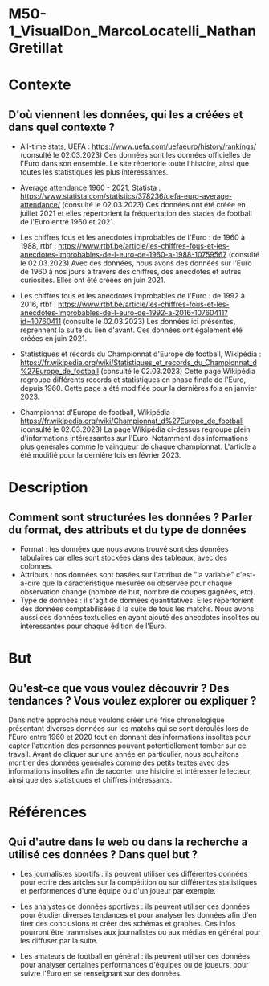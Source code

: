 # M50-1_VisualDon_MarcoLocatelli_NathanGretillat

# Contexte
## D'où viennent les données, qui les a créées et dans quel contexte ?

- All-time stats, UEFA : https://www.uefa.com/uefaeuro/history/rankings/ (consulté le 02.03.2023)
Ces données sont les données officielles de l'Euro dans son ensemble. Le site répertorie toute l'histoire, ainsi que toutes les statistiques les plus intéressantes.

- Average attendance 1960 - 2021, Statista : https://www.statista.com/statistics/378236/uefa-euro-average-attendance/ (consulté le 02.03.2023)
Ces données ont été créée en juillet 2021 et elles répertorient la fréquentation des stades de football de l'Euro entre 1960 et 2021.

- Les chiffres fous et les anecdotes improbables de l'Euro : de 1960 à 1988, rtbf : https://www.rtbf.be/article/les-chiffres-fous-et-les-anecdotes-improbables-de-l-euro-de-1960-a-1988-10759567 (consulté le 02.03.2023)
Avec ces données, nous avons des données sur l’Euro de 1960 à nos jours à travers des chiffres, des anecdotes et autres curiosités. Elles ont été créées en juin 2021.

- Les chiffres fous et les anecdotes improbables de l'Euro : de 1992 à 2016, rtbf : https://www.rtbf.be/article/les-chiffres-fous-et-les-anecdotes-improbables-de-l-euro-de-1992-a-2016-10760411?id=10760411 (consulté le 02.03.2023)
Les données ici présentes, reprennent la suite du lien d'avant. Ces données ont également été créées en juin 2021.

- Statistiques et records du Championnat d'Europe de football, Wikipédia : https://fr.wikipedia.org/wiki/Statistiques_et_records_du_Championnat_d%27Europe_de_football (consulté le 02.03.2023)
Cette page Wikipédia regroupe différents records et statistiques en phase finale de l'Euro, depuis 1960. Cette page a été modifiée pour la dernières fois en janvier 2023.

- Championnat d'Europe de football, Wikipédia : https://fr.wikipedia.org/wiki/Championnat_d%27Europe_de_football (consulté le 02.03.2023)
La page Wikipédia ci-dessus regroupe plein d'informations intéressantes sur l'Euro. Notamment des informations plus générales comme le vainqueur de chaque championnat. L'article a été modifié pour la dernière fois en février 2023.


# Description
## Comment sont structurées les données ? Parler du format, des attributs et du type de données
- Format : les données que nous avons trouvé sont des données tabulaires car elles sont stockées dans des tableaux, avec des colonnes.
- Attributs : nos données sont basées sur l'attribut de "la variable" c'est-à-dire que la caractéristique mesurée ou observée pour chaque observation change (nombre de but, nombre de coupes gagnées, etc).
- Type de données : il s'agit de données quantitatives. Elles répertorient des données comptabilisées à la suite de tous les matchs. Nous avons aussi des données textuelles en ayant ajouté des anecdotes insolites ou intéressantes pour chaque édition de l'Euro.


# But
## Qu'est-ce que vous voulez découvrir ? Des tendances ? Vous voulez explorer ou expliquer ?
Dans notre approche nous voulons créer une frise chronologique présentant diverses données sur les matchs qui se sont déroulés lors de l'Euro entre 1960 et 2020 tout en donnant des informations insolites pour capter l'attention des personnes pouvant potentiellement tomber sur ce travail. Avant de cliquer sur une année en particulier, nous souhaitons montrer des données générales comme des petits textes avec des informations insolites afin de raconter une histoire et intéresser le lecteur, ainsi que des statistiques et chiffres intéressants.


# Références
## Qui d'autre dans le web ou dans la recherche a utilisé ces données ? Dans quel but ?

- Les journalistes sportifs : ils peuvent utiliser ces différentes données pour ecrire des artcles sur la compétition ou sur différentes statistiques et performences d'une équipe ou d'un joueur par exemple. 

- Les analystes de données sportives : ils peuvent utiliser ces données pour étudier diverses tendances et pour analyser les données afin d'en tirer des conclusions et créer des schémas et graphes. Ces infos pourront être tranmsises aux journalistes ou aux médias en général pour les diffuser par la suite.

- Les amateurs de football en général : ils peuvent utiliser ces données pour analyser certaines performances d'équipes ou de joueurs, pour suivre l'Euro en se renseignant sur des données.

